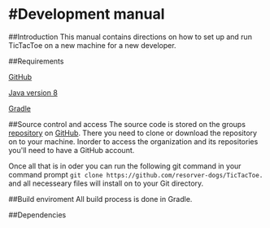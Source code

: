 #Development manual
===================
##Introduction
This manual contains directions on how to set up and run TicTacToe on a new machine for a new developer.

##Requirements

[GitHub](https://github.com/)

[Java version 8](http://www.oracle.com/technetwork/java/javase/downloads/jdk8-downloads-2133151.html/)

[Gradle](https://gradle.org/)

##Source control and access
The source code is stored on the groups [repository](https://github.com/resorver-dogs/TicTacToe/) on [GitHub](https://github.com/). There you need to clone or download the repository on to your machine. 
Inorder to access the organization and its repositories you'll need to have a GitHub account. 

Once all that is in oder you can run the following git command in your command prompt
`git clone https://github.com/resorver-dogs/TicTacToe.` and all necesseary files will install on to your Git directory.

##Build enviroment
All build process is done in Gradle.

##Dependencies


